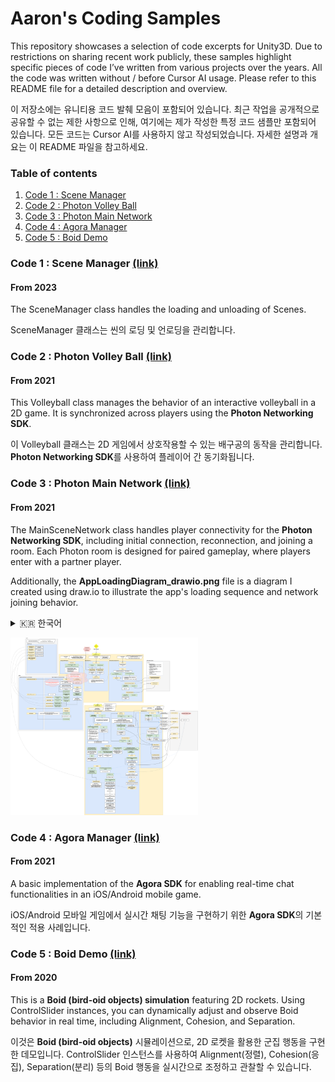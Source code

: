 # Aaron's Coding Samples
This repository showcases a selection of code excerpts for Unity3D. Due to restrictions on sharing recent work publicly, these samples highlight specific pieces of code I’ve written from various projects over the years. All the code was written without / before Cursor AI usage. Please refer to this README file for a detailed description and overview.

이 저장소에는 유니티용 코드 발췌 모음이 포함되어 있습니다. 최근 작업을 공개적으로 공유할 수 없는 제한 사항으로 인해, 여기에는 제가 작성한 특정 코드 샘플만 포함되어 있습니다. 모든 코드는 Cursor AI를 사용하지 않고 작성되었습니다. 자세한 설명과 개요는 이 README 파일을 참고하세요.
 
### Table of contents
 
1. [Code 1 : Scene Manager](#code-1--scene-manager-link)
2. [Code 2 : Photon Volley Ball](#code-2--photon-volley-ball-link)
3. [Code 3 : Photon Main Network](#code-3--photon-main-network-link)
4. [Code 4 : Agora Manager](#code-4--agora-manager-link)
4. [Code 5 : Boid Demo](#code-5--boid-demo-link)

### Code 1 : Scene Manager [(link)](Code1-SceneManager)

#### From 2023

The SceneManager class handles the loading and unloading of Scenes.

SceneManager 클래스는 씬의 로딩 및 언로딩을 관리합니다.

### Code 2 : Photon Volley Ball [(link)](Code2-PhotonVolleyBall)

#### From 2021

This Volleyball class manages the behavior of an interactive volleyball in a 2D game. It is synchronized across players using the **Photon Networking SDK**.

이 Volleyball 클래스는 2D 게임에서 상호작용할 수 있는 배구공의 동작을 관리합니다. **Photon Networking SDK**를 사용하여 플레이어 간 동기화됩니다.

### Code 3 : Photon Main Network [(link)](Code3-PhotonMainNetwork)

#### From 2021

The MainSceneNetwork class handles player connectivity for the **Photon Networking SDK**, including initial connection, reconnection, and joining a room. Each Photon room is designed for paired gameplay, where players enter with a partner player.

Additionally, the **AppLoadingDiagram_drawio.png** file is a diagram I created using draw.io to illustrate the app's loading sequence and network joining behavior.

<details>
<summary>🇰🇷 한국어</summary>
MainSceneNetwork 클래스는 **Photon Networking SDK**를 활용한 플레이어 연결을 처리하며, 초기 연결, 재접속, 그리고 룸 참가 기능을 담당합니다. 각 Photon 룸은 파트너 플레이어와 함께하는 멀티플레이를 위해 설계되었습니다.

또한, **AppLoadingDiagram_drawio.png** 파일은 앱의 로딩 과정 및 네트워크 접속 흐름을 시각화하기 위해 draw.io를 사용하여 제작한 다이어그램입니다.
</details>

[<img src="Code3-PhotonMainNetwork/AppLoadingDiagram_drawio.png" alt="Description" width="300">](Code3-PhotonMainNetwork/AppLoadingDiagram_drawio.png)


### Code 4 : Agora Manager [(link)](Code4-AgoraManager)

#### From 2021

A basic implementation of the **Agora SDK** for enabling real-time chat functionalities in an iOS/Android mobile game.

iOS/Android 모바일 게임에서 실시간 채팅 기능을 구현하기 위한 **Agora SDK**의 기본적인 적용 사례입니다.

### Code 5 : Boid Demo [(link)](Code5-BoidDemo)

#### From 2020

This is a **Boid (bird-oid objects) simulation** featuring 2D rockets. Using ControlSlider instances, you can dynamically adjust and observe Boid behavior in real time, including Alignment, Cohesion, and Separation.

이것은 **Boid (bird-oid objects)** 시뮬레이션으로, 2D 로켓을 활용한 군집 행동을 구현한 데모입니다. ControlSlider 인스턴스를 사용하여 Alignment(정렬), Cohesion(응집), Separation(분리) 등의 Boid 행동을 실시간으로 조정하고 관찰할 수 있습니다.